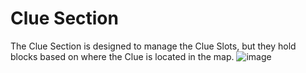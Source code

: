 ﻿# Clue Section

The Clue Section is designed to manage the Clue Slots, but they hold blocks based on where the Clue is located in the map.
![image](https://user-images.githubusercontent.com/50571566/218344468-268ed8bf-9bf2-410d-bf9d-273150f1b824.png)
